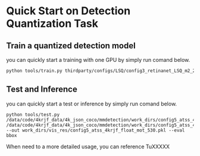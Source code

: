 # Quick Start on Detection  Quantization Task
 
## Train a quantized detection model
you can quickly start a training with  one GPU by simply run comand below.

```bash
python tools/train.py thirdparty/configs/LSQ/config3_retinanet_LSQ_m2_2_3w3f.py
```



## Test and Inference

you can quickly start a test or inference  by simply run comand below.

```
python tools/test.py /data/code/4krjf_data/4k_json_coco/mmdetection/work_dirs/config5_atss_4krjf_float_mot/config5_atss_4krjf_float_mot_530.py /data/code/4krjf_data/4k_json_coco/mmdetection/work_dirs/config5_atss_4krjf_float_mot/latest.pth --out work_dirs/vis_res/config5_atss_4krjf_float_mot_530.pkl --eval bbox
```


When need to a more detailed usage, you can reference TuXXXXX
